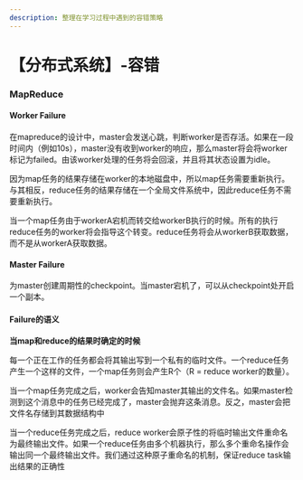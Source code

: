 ```yaml
---
description: 整理在学习过程中遇到的容错策略
---
```


# 【分布式系统】-容错

### MapReduce

#### Worker Failure

在mapreduce的设计中，master会发送心跳，判断worker是否存活。如果在一段时间内（例如10s），master没有收到worker的响应，那么master将会将worker标记为failed。由该worker处理的任务将会回滚，并且将其状态设置为idle。

因为map任务的结果存储在worker的本地磁盘中，所以map任务需要重新执行。与其相反，reduce任务的结果存储在一个全局文件系统中，因此reduce任务不需要重新执行。

当一个map任务由于workerA宕机而转交给workerB执行的时候。所有的执行reduce任务的worker将会指导这个转变。reduce任务将会从workerB获取数据，而不是从workerA获取数据。

#### Master Failure

为master创建周期性的checkpoint。当master宕机了，可以从checkpoint处开启一个副本。

#### Failure的语义

**当map和reduce的结果时确定的时候**

每一个正在工作的任务都会将其输出写到一个私有的临时文件。一个reduce任务产生一个这样的文件，一个map任务则会产生R个（R = reduce worker的数量）。

当一个map任务完成之后，worker会告知master其输出的文件名。如果master检测到这个消息中的任务已经完成了，master会抛弃这条消息。反之，master会把文件名存储到其数据结构中

当一个reduce任务完成之后，reduce worker会原子性的将临时输出文件重命名为最终输出文件。如果一个reduce任务由多个机器执行，那么多个重命名操作会输出同一个最终输出文件。我们通过这种原子重命名的机制，保证reduce task输出结果的正确性

